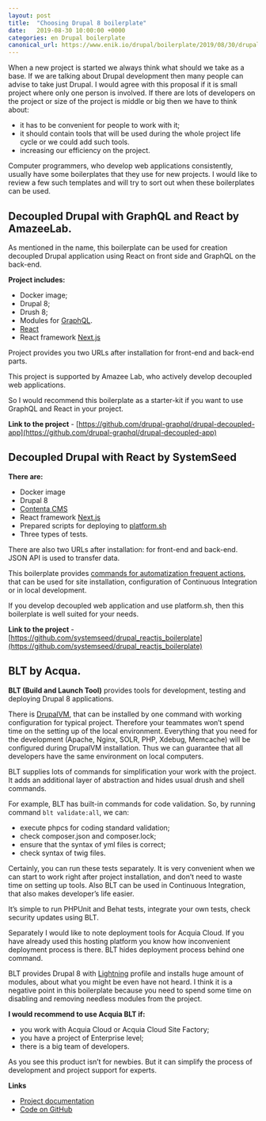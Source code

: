 ```yaml
---
layout: post
title:  "Choosing Drupal 8 boilerplate"
date:   2019-08-30 10:00:00 +0000
categories: en Drupal boilerplate
canonical_url: https://www.enik.io/drupal/boilerplate/2019/08/30/drupal-boilerplates.html
---
```

When a new project is started we always think what should we take as a base. If we are talking about Drupal development then many people can advise to take just Drupal. I would agree with this proposal if it is small project where only one person is involved. If there are lots of developers on the project or size of the project is middle or big then we have to think about:
* it has to be convenient for people to work with it;
* it should contain tools that will be used during the whole project life cycle or we could add such tools.
* increasing our efficiency on the project. 

Computer programmers, who develop web applications consistently, usually have some boilerplates that they use for new projects. I would like to review a few such templates and will try to sort out when these boilerplates can be used.

## Decoupled Drupal with GraphQL and React by AmazeeLab.

As mentioned in the name, this boilerplate can be used for creation decoupled Drupal application using React on front side and GraphQL on the back-end.

**Project includes:**
* Docker image;
* Drupal 8;
* Drush 8;
* Modules for [GraphQL](https://graphql.org).
* [React](https://reactjs.org/)
* React framework [Next.js](https://nextjs.org)

Project provides you two URLs after installation for front-end and back-end parts. 

This project is supported by Amazee Lab, who actively develop decoupled web applications.

So I would recommend this boilerplate as a starter-kit if you want to use GraphQL and React in your project.

**Link to the project** - [https://github.com/drupal-graphql/drupal-decoupled-app](https://github.com/drupal-graphql/drupal-decoupled-app)

## Decoupled Drupal with React by SystemSeed

**There are:**
* Docker image
* Drupal 8
* [Contenta CMS](http://www.contentacms.org)
* React framework [Next.js](https://nextjs.org)
* Prepared scripts for deploying to [platform.sh](https://platform.sh/)
* Three types of tests.

There are also two URLs after installation: for front-end and back-end. JSON API is used to transfer data.

This boilerplate provides [commands for automatization frequent actions](https://drupal-reactjs-boilerplate.readthedocs.io/commands/), that can be used for site installation, configuration of Continuous Integration or in local development.

If you develop decoupled web application and use platform.sh, then this boilerplate is well suited for your needs.

**Link to the project** - [https://github.com/systemseed/drupal_reactjs_boilerplate](https://github.com/systemseed/drupal_reactjs_boilerplate)

## BLT by Acqua.

**BLT (Build and Launch Tool)** provides tools for development, testing and deploying Drupal 8 applications.

There is [DrupalVM](https://www.drupalvm.com/), that can be installed by one command with working configuration for typical project. Therefore your teammates won’t spend time on the setting up of the local environment. Everything that you need for the development (Apache, Nginx, SOLR, PHP, Xdebug, Memcache) will be configured during DrupalVM installation. Thus we can guarantee that all developers have the same environment on local computers.

BLT supplies lots of commands for simplification your work with the project. It adds an additional layer of abstraction and hides usual drush and shell commands.

For example, BLT has built-in commands for code validation. So, by running command `blt validate:all`, we can:
* execute phpcs for coding standard validation;
* check composer.json and composer.lock;
* ensure that the syntax of yml files is correct;
* check syntax of twig files.


Certainly, you can run these tests separately. It is very convenient when we can start to work right after project installation, and don’t need to waste time on setting up tools. Also BLT can be used in Continuous Integration, that also makes developer’s life easier.

It’s simple to run PHPUnit and Behat tests, integrate your own tests, check security updates using BLT.

Separately I would like to note deployment tools for Acquia Cloud. If you have already used this hosting platform you know how inconvenient deployment process is there. BLT hides deployment process behind one command.

BLT provides Drupal 8 with [Lightning](https://www.drupal.org/project/lightning) profile and installs huge amount of modules, about what you might be even have not heard. I think it is a negative point in this boilerplate because you need to spend some time on disabling and removing needless modules from the project.

**I would recommend to use Acquia BLT if:**
* you work with Acquia Cloud or Acquia Cloud Site Factory;
* you have a project of Enterprise level;
* there is a big team of developers.

As you see this product isn’t for newbies. But it can simplify the process of development and project support for experts.

**Links**
* [Project documentation](https://docs.acquia.com/blt/)
* [Code on GitHub](https://github.com/acquia/blt)


